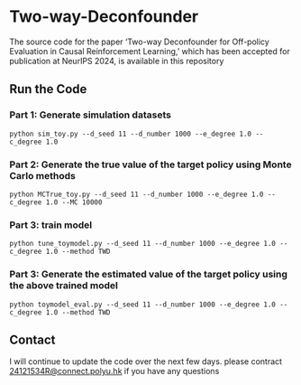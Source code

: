 # Two-way-Deconfounder
The source code for the paper ‘Two-way Deconfounder for Off-policy Evaluation in Causal Reinforcement Learning,’ which has been accepted for publication at NeurIPS 2024, is available in this repository


## Run the Code
### Part 1: Generate simulation datasets

```
python sim_toy.py --d_seed 11 --d_number 1000 --e_degree 1.0 --c_degree 1.0
```

### Part 2: Generate the true value of the target policy using Monte Carlo methods

```
python MCTrue_toy.py --d_seed 11 --d_number 1000 --e_degree 1.0 --c_degree 1.0 --MC 10000
```

### Part 3: train model

```
python tune_toymodel.py --d_seed 11 --d_number 1000 --e_degree 1.0 --c_degree 1.0 --method TWD
```

### Part 3: Generate the estimated value of the target policy using the above trained model

```
python toymodel_eval.py --d_seed 11 --d_number 1000 --e_degree 1.0 --c_degree 1.0 --method TWD
```

## Contact 

I will continue to update the code over the next few days. please contract 24121534R@connect.polyu.hk if you have any questions
